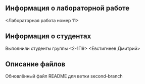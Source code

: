 ## Информация о лабораторной работе

<Лабораторная работа номер 11>

## Информация о студентах

Выполнили студенты группы <2-1П9>
<Евстигнеев Дмитрий>

## Описание файлов

Обновлённый файл README для ветки second-branch
